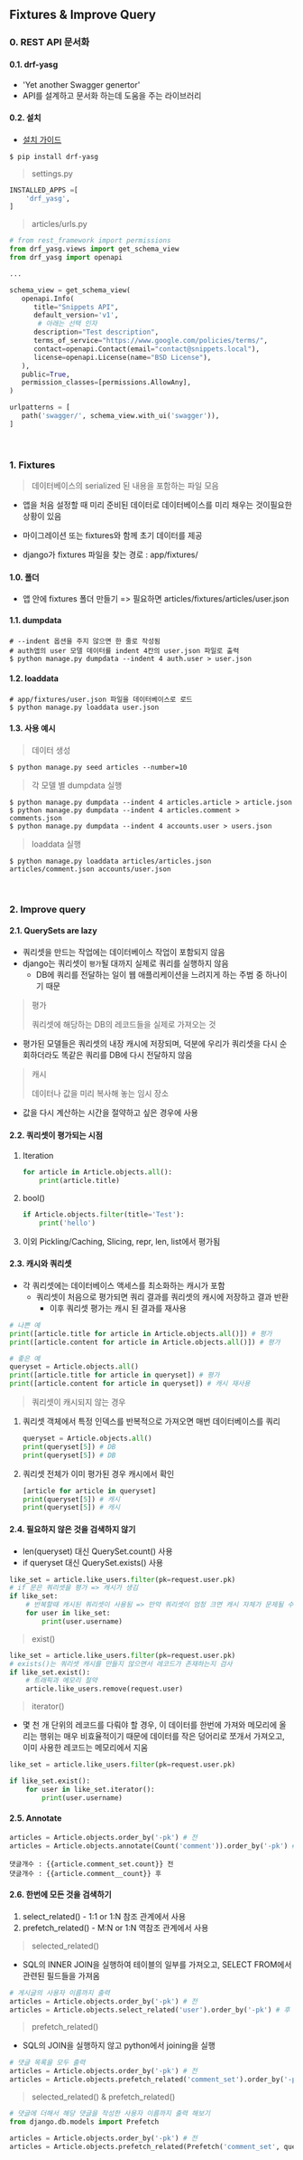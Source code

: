 ## Fixtures & Improve Query

### 0. REST API 문서화

#### 0.1. drf-yasg

- 'Yet another Swagger genertor'
- API를 설계하고 문서화 하는데 도움을 주는 라이브러리

#### 0.2. 설치 

- [설치 가이드](https://drf-yasg.readthedocs.io/en/stable/readme.html?highlight=install#installation)

```shell
$ pip install drf-yasg
```

> settings.py

```python
INSTALLED_APPS =[
    'drf_yasg',
]
```

> articles/urls.py

```python
# from rest_framework import permissions
from drf_yasg.views import get_schema_view
from drf_yasg import openapi

...

schema_view = get_schema_view(
   openapi.Info(
      title="Snippets API",
      default_version='v1',
       # 아래는 선택 인자
      description="Test description",
      terms_of_service="https://www.google.com/policies/terms/",
      contact=openapi.Contact(email="contact@snippets.local"),
      license=openapi.License(name="BSD License"),
   ),
   public=True,
   permission_classes=[permissions.AllowAny],
)

urlpatterns = [
   path('swagger/', schema_view.with_ui('swagger')),
]
```

<br>

### 1. Fixtures

> 데이터베이스의 serialized 된 내용을 포함하는 파일 모음

- 앱을 처음 설정할 때 미리 준비된 데이터로 데이터베이스를 미리 채우는 것이필요한 상황이 있음
- 마이그레이션 또는 fixtures와 함께 초기 데이터를 제공

- django가 fixtures 파일을 찾는 경로 : app/fixtures/

#### 1.0. 폴더

- 앱 안에 fixtures 폴더 만들기 => 필요하면 articles/fixtures/articles/user.json

#### 1.1. dumpdata

```shell
# --indent 옵션을 주지 않으면 한 줄로 작성됨
# auth앱의 user 모델 데이터를 indent 4칸의 user.json 파일로 출력
$ python manage.py dumpdata --indent 4 auth.user > user.json
```

#### 1.2. loaddata

```shell
# app/fixtures/user.json 파일을 데이터베이스로 로드
$ python manage.py loaddata user.json
```

#### 1.3. 사용 예시

> 데이터 생성

```shell
$ python manage.py seed articles --number=10
```

> 각 모델 별 dumpdata 실행

```shell
$ python manage.py dumpdata --indent 4 articles.article > article.json
$ python manage.py dumpdata --indent 4 articles.comment > comments.json
$ python manage.py dumpdata --indent 4 accounts.user > users.json
```

> loaddata 실행

```shell
$ python manage.py loaddata articles/articles.json articles/comment.json accounts/user.json
```

<br>

### 2. Improve query

#### 2.1. QuerySets are lazy

- 쿼리셋을 만드는 작업에는 데이터베이스 작업이 포함되지 않음
- django는 쿼리셋이 `평가`될 대까지 실제로 쿼리를 실행하지 않음
  - DB에 쿼리를 전달하는 일이 웹 애플리케이션을 느려지게 하는 주범 중 하나이기 때문

> 평가
>
> 쿼리셋에 해당하는 DB의 레코드들을 실제로 가져오는 것

- 평가된 모델들은 쿼리셋의 내장 캐시에 저장되며, 덕분에 우리가 쿼리셋을 다시 순회하더라도 똑같은 쿼리를 DB에 다시 전달하지 않음

> 캐시
>
> 데이터나 값을 미리 복사해 놓는 임시 장소

- 값을 다시 계산하는 시간을 절약하고 싶은 경우에 사용

#### 2.2. 쿼리셋이 평가되는 시점

1. Iteration

   ```python
   for article in Article.objects.all():
       print(article.title)
   ```

2. bool()

   ```python
   if Article.objects.filter(title='Test'):
       print('hello')
   ```

3. 이외 Pickling/Caching, Slicing, repr, len, list에서 평가됨

#### 2.3. 캐시와 쿼리셋

- 각 쿼리셋에는 데이터베이스 액세스를 최소화하는 캐시가 포함
  - 쿼리셋이 처음으로 평가되면 쿼리 결과를 쿼리셋의 캐시에 저장하고 결과 반환
    - 이후 쿼리셋 평가는 캐시 된 결과를 재사용

```python
# 나쁜 예
print([article.title for article in Article.objects.all()]) # 평가
print([article.content for article in Article.objects.all()]) # 평가

# 좋은 예
queryset = Article.objects.all()
print([article.title for article in queryset]) # 평가
print([article.content for article in queryset]) # 캐시 재사용
```

> 쿼리셋이 캐시되지 않는 경우

1. 쿼리셋 객체에서 특정 인덱스를 반복적으로 가져오면 매번 데이터베이스를 쿼리

   ```python
   queryset = Article.objects.all()
   print(queryset[5]) # DB
   print(queryset[5]) # DB
   ```

2. 쿼리셋 전체가 이미 평가된 경우 캐시에서 확인

   ```python
   [article for article in queryset]
   print(queryset[5]) # 캐시
   print(queryset[5]) # 캐시
   ```

#### 2.4. 필요하지 않은 것을 검색하지 않기

- len(queryset) 대신 QuerySet.count() 사용
- if queryset 대신 QuerySet.exists() 사용

```python
like_set = article.like_users.filter(pk=request.user.pk)
# if 문은 쿼리셋을 평가 => 캐시가 생김
if like_set:
    # 반복할때 캐시된 쿼리셋이 사용됨 => 만약 쿼리셋이 엄청 크면 캐시 자체가 문제될 수 있음 => iterator
    for user in like_set:
        print(user.username)
```

> exist()

```python
like_set = article.like_users.filter(pk=request.user.pk)
# exists()는 쿼리셋 캐시를 만들지 않으면서 레코드가 존재하는지 검사
if like_set.exist():
    # 트래픽과 메모리 절약
    article.like_users.remove(request.user)
```

> iterator()

- 몇 천 개 단위의 레코드를 다뤄야 할 경우, 이 데이터를 한번에 가져와 메모리에 올리는 행위는 매우 비효율적이기 때문에 데이터를 작은 덩어리로 쪼개서 가져오고, 이미 사용한 레코드는 메모리에서 지움

```python
like_set = article.like_users.filter(pk=request.user.pk)

if like_set.exist():
    for user in like_set.iterator():
        print(user.username)
```

#### 2.5. Annotate

```python
articles = Article.objects.order_by('-pk') # 전
articles = Article.objects.annotate(Count('comment')).order_by('-pk') # 후
```

```django
댓글개수 : {{article.comment_set.count}} 전
댓글개수 : {{article.comment__count}} 후
```

#### 2.6. 한번에 모든 것을  검색하기

1. select_related() - 1:1 or 1:N 참조 관계에서 사용
2. prefetch_related() - M:N or 1:N 역참조 관계에서 사용 

> selected_related()

- SQL의 INNER JOIN을 실행하여 테이블의 일부를 가져오고, SELECT FROM에서 관련된 필드들을 가져옴

```python
# 게시글의 사용자 이름까지 출력
articles = Article.objects.order_by('-pk') # 전
articles = Article.objects.select_related('user').order_by('-pk') # 후
```

> prefetch_related()

- SQL의 JOIN을 실행하지 않고 python에서 joining을 실행

```python
# 댓글 목록을 모두 출력 
articles = Article.objects.order_by('-pk') # 전
articles = Article.objects.prefetch_related('comment_set').order_by('-pk') # 후
```

> selected_related() & prefetch_related()

```python
# 댓글에 더해서 해당 댓글을 작성한 사용자 이름까지 출력 해보기
from django.db.models import Prefetch

articles = Article.objects.order_by('-pk') # 전
articles = Article.objects.prefetch_related(Prefetch('comment_set', queryset=Comment.objects.select_related('user'))).order_by('-pk') # 후
```

